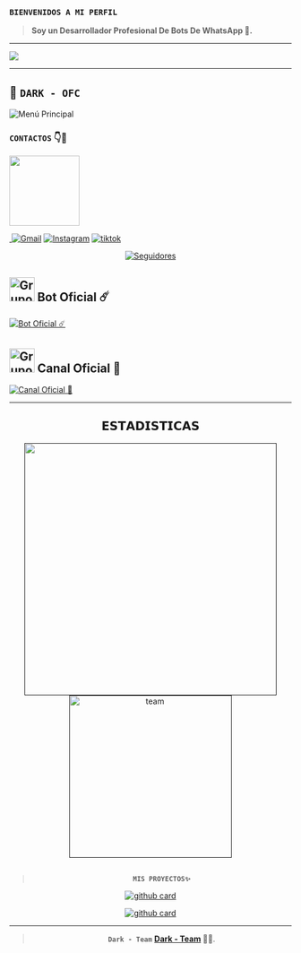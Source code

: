 ### **`BIENVENIDOS A MI PERFIL`**

> **Soy un Desarrollador Profesional De Bots De WhatsApp 🌠.**

___

<a 
href=""><img src="https://encrypted-tbn0.gstatic.com/images?q=tbn:ANd9GcT5BvGTqRoqHCGT8EJxKOwkYPffSmRjt4fe2srv26cd8B3xAM11a5prqNXW&s=10" /><a>

___

## 🌟 **`DARK - OFC`**

![Menú Principal](https://avatars.githubusercontent.com/u/126108471?s=96&v=4)


### **`CONTACTOS`** 👇💛
<p>

<a
href="https://wa.me/5196882008?text="><img src="" height="125px"></a> 

<a
href="" target="Black"><img
src="" /> [![Gmail]()]()
[![Instagram](https://cdn-icons-png.flaticon.com/512/174/174855.png)]()
[![tiktok]()]()

<p align="center">
<a href=""><img title="Seguidores" src=""></a>

## <img src="" alt="Grupo" width="45" height="43"> Bot Oficial ☄️

<a href="https://wa.me/5196882008?text=.menu"><img alt="Bot Oficial ☄️" src=""/></a>

## <img src="" alt="Grupo" width="45" height="43"> Canal Oficial 💛

<a href=""><img alt="Canal Oficial 💛" src=""/></a>

___

<h2 align="center"> 𝗘𝗦𝗧𝗔𝗗𝗜𝗦𝗧𝗜𝗖𝗔𝗦 </h2>
</div>
<div align="center">
<a href="">
<img src="" width="450"/>
<img src="" width="290"  alt="team"/>
<br><br>
</a>

> **`MIS PROYECTOS✨`**

<a href="">![github card]()</a>

<a href="">![github card]()</a>

___

> **`Dark - Team`** **[Dark - Team]() 🌠👑**.
